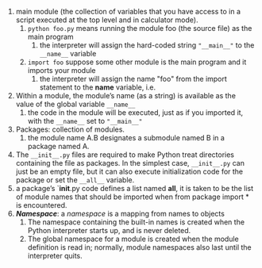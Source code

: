 
1. main module (the collection of variables that you have access to in a script executed at the top level and in calculator mode).
	1. `python foo.py` means running the module foo (the source file) as the main program
		1. the interpreter will assign the hard-coded string `"__main__"` to the `__name__` variable
	2. `import foo` suppose some other module is the main program and it imports your module
		1. the interpreter will assign the name "foo" from the import statement to the __name__ variable, i.e.
2. Within a module, the module’s name (as a string) is available as the value of the global variable `__name__`
	1. the code in the module will be executed, just as if you imported it, with the `__name__` set to `"__main__"`
3. Packages: collection of modules. 
	1. the module name A.B designates a submodule named B in a package named A.
4. The `__init__.py` files are required to make Python treat directories containing the file as packages. In the simplest case, `__init__.py` can just be an empty file, but it can also execute initialization code for the package or set the `__all__` variable.
5. a package’s `__init__.py code defines a list named __all__, it is taken to be the list of module names that should be imported when from package import * is encountered. 
6. ***Namespace***: a *namespace* is a mapping from names to objects
	1. The namespace containing the built-in names is created when the Python interpreter starts up, and is never deleted. 
	2. The global namespace for a module is created when the module definition is read in; normally, module namespaces also last until the interpreter quits. 